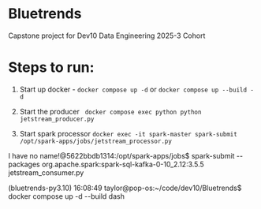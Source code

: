 # Bluetrends
Capstone project for Dev10 Data Engineering 2025-3 Cohort


# Steps to run:
1. Start up docker - `docker compose up -d` or `docker compose up --build -d`

2. Start the producer ` docker compose exec python python jetstream_producer.py`

3. Start spark processor `docker exec -it spark-master spark-submit /opt/spark-apps/jobs/jetstream_processor.py`

I have no name!@5622bbdb1314:/opt/spark-apps/jobs$ spark-submit --packages org.apache.spark:spark-sql-kafka-0-10_2.12:3.5.5 jetstream_consumer.py


(bluetrends-py3.10) 16:08:49 taylor@pop-os:~/code/dev10/Bluetrends$ docker compose up -d --build dash
